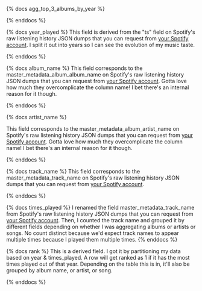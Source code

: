 <!-- Table-level documentation -->
{% docs agg_top_3_albums_by_year %}

{% enddocs %}

<!-- Column-level documentation -->
{% docs year_played %}
This field is derived from the "ts" field on Spotify's raw listening history JSON dumps that you can request from [your Spotify account](https://support.spotify.com/us/article/data-rights-and-privacy-settings/). I split it out into years so I can see the evolution of my music taste. 

{% enddocs %}

{% docs album_name %}
This field corresponds to the master_metadata_album_album_name on Spotify's raw listening history JSON dumps that you can request from [your Spotify account](https://support.spotify.com/us/article/data-rights-and-privacy-settings/). Gotta love how much they overcomplicate the column name! I bet there's an internal reason for it though. 

{% enddocs %}

{% docs artist_name %}

This field corresponds to the master_metadata_album_artist_name on Spotify's raw listening history JSON dumps that you can request from [your Spotify account](https://support.spotify.com/us/article/data-rights-and-privacy-settings/). Gotta love how much they overcomplicate the column name! I bet there's an internal reason for it though. 

{% enddocs %}

{% docs track_name %}
This field corresponds to the master_metadata_track_name on Spotify's raw listening history JSON dumps that you can request from [your Spotify account](https://support.spotify.com/us/article/data-rights-and-privacy-settings/).

{% enddocs %}

{% docs times_played %}
I renamed the field master_metadata_track_name from Spotify's raw listening history JSON dumps that you can request from [your Spotify account](https://support.spotify.com/us/article/data-rights-and-privacy-settings/). Then, I counted the track name and grouped it by different fields depending on whether I was aggregating albums or artists or songs. No count distinct because we'd expect track names to appear multiple times because I played them multiple times. 
{% enddocs %}

{% docs rank %}
This is a derived field. I got it by partitioning my data based on year & times_played. A row will get ranked as 1 if it has the most times played out of that year. Depending on the table this is in, it'll also be grouped by album name, or artist, or song. 

{% enddocs %}